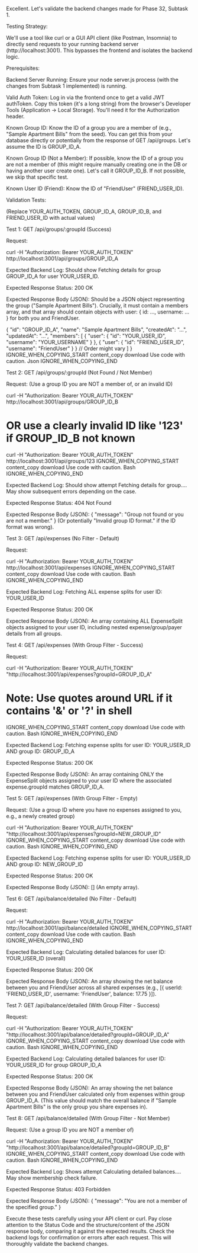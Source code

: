 Excellent. Let's validate the backend changes made for Phase 32, Subtask 1.

Testing Strategy:

We'll use a tool like curl or a GUI API client (like Postman, Insomnia) to directly send requests to your running backend server (http://localhost:3001). This bypasses the frontend and isolates the backend logic.

Prerequisites:

Backend Server Running: Ensure your node server.js process (with the changes from Subtask 1 implemented) is running.

Valid Auth Token: Log in via the frontend once to get a valid JWT authToken. Copy this token (it's a long string) from the browser's Developer Tools (Application -> Local Storage). You'll need it for the Authorization header.

Known Group ID: Know the ID of a group you are a member of (e.g., "Sample Apartment Bills" from the seed). You can get this from your database directly or potentially from the response of GET /api/groups. Let's assume the ID is GROUP_ID_A.

Known Group ID (Not a Member): If possible, know the ID of a group you are not a member of (this might require manually creating one in the DB or having another user create one). Let's call it GROUP_ID_B. If not possible, we skip that specific test.

Known User ID (Friend): Know the ID of "FriendUser" (FRIEND_USER_ID).

Validation Tests:

(Replace YOUR_AUTH_TOKEN, GROUP_ID_A, GROUP_ID_B, and FRIEND_USER_ID with actual values)

Test 1: GET /api/groups/:groupId (Success)

Request:

curl -H "Authorization: Bearer YOUR_AUTH_TOKEN" http://localhost:3001/api/groups/GROUP_ID_A


Expected Backend Log: Should show Fetching details for group GROUP_ID_A for user YOUR_USER_ID.

Expected Response Status: 200 OK

Expected Response Body (JSON): Should be a JSON object representing the group ("Sample Apartment Bills"). Crucially, it must contain a members array, and that array should contain objects with user: { id: ..., username: ... } for both you and FriendUser.

{
  "id": "GROUP_ID_A",
  "name": "Sample Apartment Bills",
  "createdAt": "...",
  "updatedAt": "...",
  "members": [
    { "user": { "id": "YOUR_USER_ID", "username": "YOUR_USERNAME" } },
    { "user": { "id": "FRIEND_USER_ID", "username": "FriendUser" } }
    // Order might vary
  ]
}
IGNORE_WHEN_COPYING_START
content_copy
download
Use code with caution.
Json
IGNORE_WHEN_COPYING_END

Test 2: GET /api/groups/:groupId (Not Found / Not Member)

Request: (Use a group ID you are NOT a member of, or an invalid ID)

curl -H "Authorization: Bearer YOUR_AUTH_TOKEN" http://localhost:3001/api/groups/GROUP_ID_B
# OR use a clearly invalid ID like '123' if GROUP_ID_B not known
curl -H "Authorization: Bearer YOUR_AUTH_TOKEN" http://localhost:3001/api/groups/123
IGNORE_WHEN_COPYING_START
content_copy
download
Use code with caution.
Bash
IGNORE_WHEN_COPYING_END

Expected Backend Log: Should show attempt Fetching details for group.... May show subsequent errors depending on the case.

Expected Response Status: 404 Not Found

Expected Response Body (JSON): { "message": "Group not found or you are not a member." } (Or potentially "Invalid group ID format." if the ID format was wrong).

Test 3: GET /api/expenses (No Filter - Default)

Request:

curl -H "Authorization: Bearer YOUR_AUTH_TOKEN" http://localhost:3001/api/expenses
IGNORE_WHEN_COPYING_START
content_copy
download
Use code with caution.
Bash
IGNORE_WHEN_COPYING_END

Expected Backend Log: Fetching ALL expense splits for user ID: YOUR_USER_ID

Expected Response Status: 200 OK

Expected Response Body (JSON): An array containing ALL ExpenseSplit objects assigned to your user ID, including nested expense/group/payer details from all groups.

Test 4: GET /api/expenses (With Group Filter - Success)

Request:

curl -H "Authorization: Bearer YOUR_AUTH_TOKEN" "http://localhost:3001/api/expenses?groupId=GROUP_ID_A"
# Note: Use quotes around URL if it contains '&' or '?' in shell
IGNORE_WHEN_COPYING_START
content_copy
download
Use code with caution.
Bash
IGNORE_WHEN_COPYING_END

Expected Backend Log: Fetching expense splits for user ID: YOUR_USER_ID AND group ID: GROUP_ID_A

Expected Response Status: 200 OK

Expected Response Body (JSON): An array containing ONLY the ExpenseSplit objects assigned to your user ID where the associated expense.groupId matches GROUP_ID_A.

Test 5: GET /api/expenses (With Group Filter - Empty)

Request: (Use a group ID where you have no expenses assigned to you, e.g., a newly created group)

curl -H "Authorization: Bearer YOUR_AUTH_TOKEN" "http://localhost:3001/api/expenses?groupId=NEW_GROUP_ID"
IGNORE_WHEN_COPYING_START
content_copy
download
Use code with caution.
Bash
IGNORE_WHEN_COPYING_END

Expected Backend Log: Fetching expense splits for user ID: YOUR_USER_ID AND group ID: NEW_GROUP_ID

Expected Response Status: 200 OK

Expected Response Body (JSON): [] (An empty array).

Test 6: GET /api/balance/detailed (No Filter - Default)

Request:

curl -H "Authorization: Bearer YOUR_AUTH_TOKEN" http://localhost:3001/api/balance/detailed
IGNORE_WHEN_COPYING_START
content_copy
download
Use code with caution.
Bash
IGNORE_WHEN_COPYING_END

Expected Backend Log: Calculating detailed balances for user ID: YOUR_USER_ID (overall)

Expected Response Status: 200 OK

Expected Response Body (JSON): An array showing the net balance between you and FriendUser across all shared expenses (e.g., [{ userId: 'FRIEND_USER_ID', username: 'FriendUser', balance: 17.75 }]).

Test 7: GET /api/balance/detailed (With Group Filter - Success)

Request:

curl -H "Authorization: Bearer YOUR_AUTH_TOKEN" "http://localhost:3001/api/balance/detailed?groupId=GROUP_ID_A"
IGNORE_WHEN_COPYING_START
content_copy
download
Use code with caution.
Bash
IGNORE_WHEN_COPYING_END

Expected Backend Log: Calculating detailed balances for user ID: YOUR_USER_ID for group GROUP_ID_A

Expected Response Status: 200 OK

Expected Response Body (JSON): An array showing the net balance between you and FriendUser calculated only from expenses within group GROUP_ID_A. (This value should match the overall balance if "Sample Apartment Bills" is the only group you share expenses in).

Test 8: GET /api/balance/detailed (With Group Filter - Not Member)

Request: (Use a group ID you are NOT a member of)

curl -H "Authorization: Bearer YOUR_AUTH_TOKEN" "http://localhost:3001/api/balance/detailed?groupId=GROUP_ID_B"
IGNORE_WHEN_COPYING_START
content_copy
download
Use code with caution.
Bash
IGNORE_WHEN_COPYING_END

Expected Backend Log: Shows attempt Calculating detailed balances.... May show membership check failure.

Expected Response Status: 403 Forbidden

Expected Response Body (JSON): { "message": "You are not a member of the specified group." }

Execute these tests carefully using your API client or curl. Pay close attention to the Status Code and the structure/content of the JSON response body, comparing it against the expected results. Check the backend logs for confirmation or errors after each request. This will thoroughly validate the backend changes.